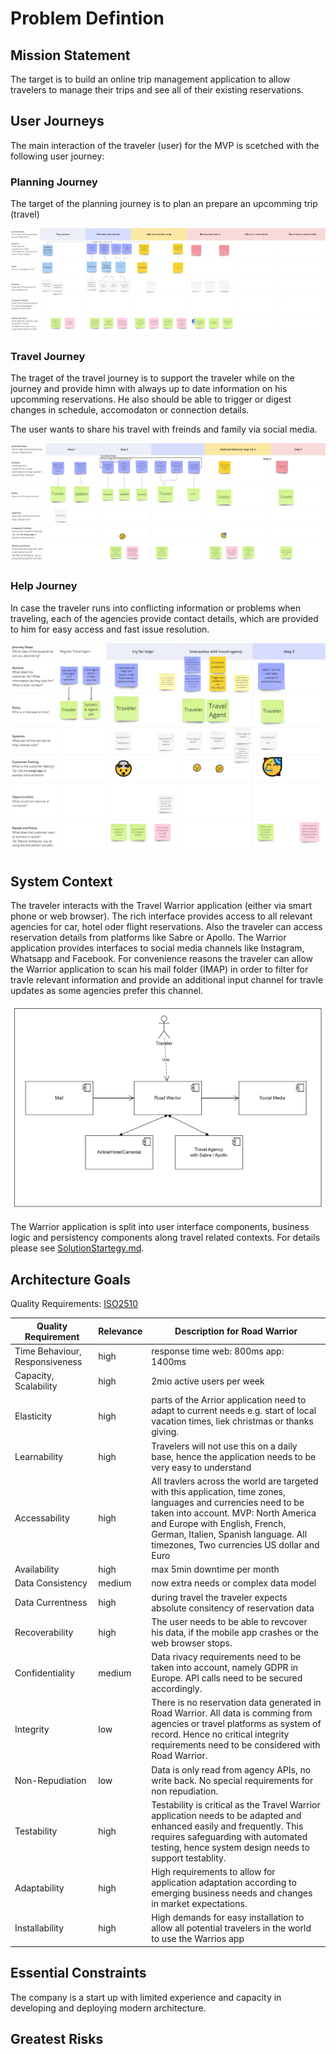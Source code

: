 # Problem Defintion

## Mission Statement

The target is to build an online trip management application to allow travelers to manage their trips and see all of their existing reservations.

## User Journeys

The main interaction of the traveler (user) for the MVP is scetched with the following user journey: 

### Planning Journey

The target of the planning journey is to plan an prepare an upcomming trip (travel)

![Panning Journey](PlanningJourney.png)

### Travel Journey

The traget of the travel journey is to support the traveler while on the journey and provide himn with always up to date information on his upcomming reservations. He also should be able to trigger or digest changes in schedule, accomodaton or connection details.

The user wants to share his travel with freinds and family via social media.

![Travel Journey](TravelJourney.png)

### Help Journey

In case the traveler runs into conflicting information or problems when traveling, each of the agencies provide contact details, which are provided to him for easy access and fast issue resolution.

![Help Journey](HelpJourney.png)

## System Context

The traveler interacts with the Travel Warrior application (either via smart phone or web browser). The rich interface provides access to all relevant agencies for car, hotel oder flight reservations. 
Also the traveler can access reservation details from platforms like Sabre or Apollo.
The Warrior application provides interfaces to social media channels like Instagram, Whatsapp and Facebook.
For convenience reasons the traveler can allow the Warrior application to scan his mail folder (IMAP) in order to filter for travle relevant information and provide an additional input channel for travle updates as some agencies prefer this channel.

![System Context View](/03%20SolutionDetails/ContextView.png)

The Warrior application is split into user interface components, business logic and persistency components along travel related contexts. For details please see [SolutionStartegy.md](/02%20SolutionStrategy/SolutionStrategy.md).

## Architecture Goals

Quality Requirements: [ISO2510](https://iso25000.com/index.php/en/iso-25000-standards/iso-25010)


| Quality Requirement | Relevance | Description for Road Warrior |
| --- | --- | --- |
| Time Behaviour, Responsiveness | high | response time web: 800ms app: 1400ms|
| Capacity, Scalability | high | 2mio active users per week |
| Elasticity | high | parts of the Arrior application need to adapt to current needs e.g. start of local vacation times, liek christmas or thanks giving. |
| Learnability | high | Travelers will not use this on a daily base, hence the application needs to be very easy to understand |
| Accessability | high | All travlers across the world are targeted with this application, time zones, languages and currencies need to be taken into account. MVP: North America and Europe with English, French, German, Italien, Spanish language. All timezones, Two currencies US dollar and Euro |
| Availability | high | max 5min downtime per month|
| Data Consistency | medium | now extra needs or complex data model |
| Data Currentness | high | during travel the traveler expects absolute consitency of reservation data |
| Recoverability | high | The user needs to be able to revcover his data, if the mobile app crashes or the web browser stops. |
| Confidentiality | medium | Data rivacy requirements need to be taken into account, namely GDPR in Europe. API calls need to be secured accordingly.|
| Integrity | low | There is no reservation data generated in Road Warrior. All data is comming from agencies or travel platforms as system of record. Hence no critical integrity requirements need to be considered with Road Warrior.|
| Non-Repudiation | low | Data is only read from agency APIs, no write back. No special requirements for non repudiation.|
| Testability | high | Testability is critical as the Travel Warrior application needs to be adapted and enhanced easily and frequently. This requires safeguarding with automated testing, hence system design needs to support testablity.|
| Adaptability | high | High requirements to allow for application adaptation according to emerging business needs and changes in market expectations.|
| Installability | high | High demands for easy installation to allow all potential travelers in the world to use the Warrios app|


## Essential Constraints

The company is a start up with limited experience and capacity in developing and deploying modern architecture. 

## Greatest Risks
